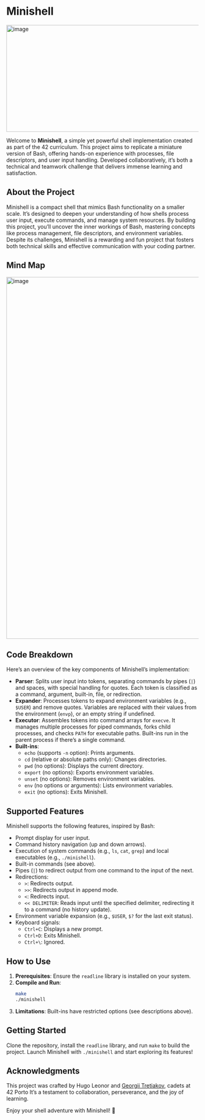 # Minishell

<img width="512" height="279" alt="image" src="https://github.com/user-attachments/assets/22924ebf-ae21-4c52-b385-142062963eec" />


Welcome to **Minishell**, a simple yet powerful shell implementation created as part of the 42 curriculum. This project aims to replicate a miniature version of Bash, offering hands-on experience with processes, file descriptors, and user input handling. Developed collaboratively, it’s both a technical and teamwork challenge that delivers immense learning and satisfaction.

## About the Project

Minishell is a compact shell that mimics Bash functionality on a smaller scale. It’s designed to deepen your understanding of how shells process user input, execute commands, and manage system resources. By building this project, you’ll uncover the inner workings of Bash, mastering concepts like process management, file descriptors, and environment variables. Despite its challenges, Minishell is a rewarding and fun project that fosters both technical skills and effective communication with your coding partner.

## Mind Map

<img width="1183" height="945" alt="image" src="https://github.com/user-attachments/assets/42f31c7b-58a2-45e6-a3c4-6672e3a2a4f4" />

## Code Breakdown

Here’s an overview of the key components of Minishell’s implementation:

- **Parser**: Splits user input into tokens, separating commands by pipes (`|`) and spaces, with special handling for quotes. Each token is classified as a command, argument, built-in, file, or redirection.
- **Expander**: Processes tokens to expand environment variables (e.g., `$USER`) and remove quotes. Variables are replaced with their values from the environment (`envp`), or an empty string if undefined.
- **Executor**: Assembles tokens into command arrays for `execve`. It manages multiple processes for piped commands, forks child processes, and checks `PATH` for executable paths. Built-ins run in the parent process if there’s a single command.
- **Built-ins**:
  - `echo` (supports `-n` option): Prints arguments.
  - `cd` (relative or absolute paths only): Changes directories.
  - `pwd` (no options): Displays the current directory.
  - `export` (no options): Exports environment variables.
  - `unset` (no options): Removes environment variables.
  - `env` (no options or arguments): Lists environment variables.
  - `exit` (no options): Exits Minishell.

## Supported Features

Minishell supports the following features, inspired by Bash:

- Prompt display for user input.
- Command history navigation (up and down arrows).
- Execution of system commands (e.g., `ls`, `cat`, `grep`) and local executables (e.g., `./minishell`).
- Built-in commands (see above).
- Pipes (`|`) to redirect output from one command to the input of the next.
- Redirections:
  - `>`: Redirects output.
  - `>>`: Redirects output in append mode.
  - `<`: Redirects input.
  - `<< DELIMITER`: Reads input until the specified delimiter, redirecting it to a command (no history update).
- Environment variable expansion (e.g., `$USER`, `$?` for the last exit status).
- Keyboard signals:
  - `Ctrl+C`: Displays a new prompt.
  - `Ctrl+D`: Exits Minishell.
  - `Ctrl+\`: Ignored.

## How to Use

1. **Prerequisites**: Ensure the `readline` library is installed on your system.
2. **Compile and Run**:
   ```bash
   make
   ./minishell
   ```
3. **Limitations**: Built-ins have restricted options (see descriptions above).

## Getting Started

Clone the repository, install the `readline` library, and run `make` to build the project. Launch Minishell with `./minishell` and start exploring its features!

## Acknowledgments

This project was crafted by Hugo Leonor and  [Georgii Tretiakov](https://github.com/gtretiak), cadets at 42 Porto It’s a testament to collaboration, perseverance, and the joy of learning.

Enjoy your shell adventure with Minishell! 🐚
